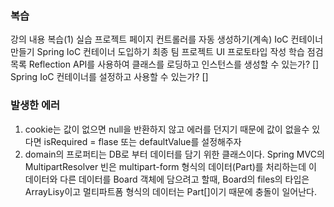 ### 복습
강의 내용
복습(1)
실습 프로젝트
페이지 컨트롤러를 자동 생성하기(계속)
IoC 컨테이너 만들기
Spring IoC 컨테이너 도입하기
최종 팀 프로젝트
UI 프로토타입 작성
학습 점검 목록
Reflection API를 사용하여 클래스를 로딩하고 인스턴스를 생성할 수 있는가? []
Spring IoC 컨테이너를 설정하고 사용할 수 있는가? []


### 발생한 에러
1. cookie는 값이 없으면 null을 반환하지 않고 에러를 던지기 때문에 
    값이 없을수 있다면 isRequired = flase 또는 defaultValue를 설정해주자
2. domain의 프로퍼티는 DB로 부터 데이터를 담기 위한 클래스이다.
   Spring MVC의 MultipartResolver 빈은 multipart-form 형식의 데이터(Part)를 처리하는데
   이 데이터와 다른 데이터를 Board 객체에 담으려고 할때, Board의 files의 타입은 ArrayLisy<AttacedFile>이고 멀티파트폼 형식의 데이터는 Part[]이기 때문에
   충돌이 일어난다.